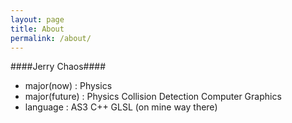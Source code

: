 ```yaml
---
layout: page
title: About
permalink: /about/
---
```


####Jerry Chaos####

* major(now) : Physics
* major(future) : Physics Collision Detection Computer Graphics
* language : AS3 C++ GLSL (on mine way there) 
